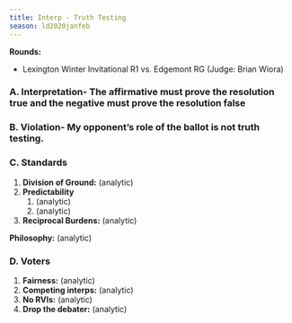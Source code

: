 ```yaml
---
title: Interp - Truth Testing
season: ld2020janfeb
---
```


**Rounds:**
* Lexington Winter Invitational R1 vs. Edgemont RG (Judge: Brian Wiora)

### A. Interpretation- The affirmative must prove the resolution true and the negative must prove the resolution false
 
### B. Violation- My opponent’s role of the ballot is not truth testing.
 
### C. Standards
1. **Division of Ground:** (analytic)
2. **Predictability**
    1. (analytic)
    2. (analytic)
3. **Reciprocal Burdens:** (analytic)

**Philosophy:** (analytic)

### D. Voters
1. **Fairness:** (analytic)
2. **Competing interps:** (analytic)
3. **No RVIs:** (analytic)
4. **Drop the debater:** (analytic)
